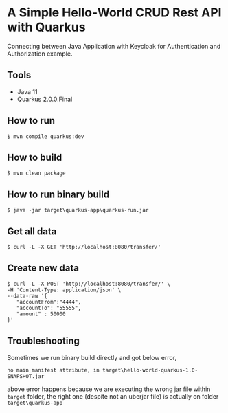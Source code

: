 # A Simple Hello-World CRUD Rest API with Quarkus 

Connecting between Java Application with Keycloak for Authentication and Authorization example. 

 ## Tools
 - Java 11
 - Quarkus 2.0.0.Final
 
## How to run
 ```
$ mvn compile quarkus:dev
 ```

## How to build
 ```
$ mvn clean package
 ```

## How to run binary build
 ```
$ java -jar target\quarkus-app\quarkus-run.jar
 ```
 
 ## Get all data
```
$ curl -L -X GET 'http://localhost:8080/transfer/'
```
 
 ## Create new data
 ```
$ curl -L -X POST 'http://localhost:8080/transfer/' \
-H 'Content-Type: application/json' \
--data-raw '{
    "accountFrom":"4444",
    "accountTo": "55555",
    "amount" : 50000
}'
```

## Troubleshooting
Sometimes we run binary build directly and got below error,
```
no main manifest attribute, in target\hello-world-quarkus-1.0-SNAPSHOT.jar
``` 

above error happens because we are executing the wrong jar file within `target` folder, the right one (despite not an uberjar file) is actually on folder `target\quarkus-app` 